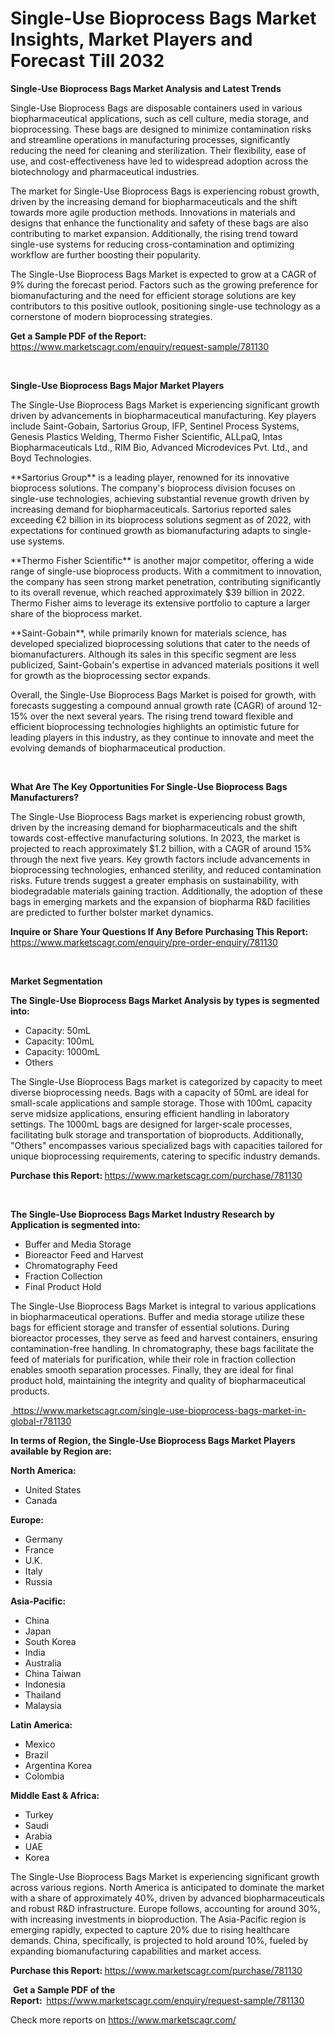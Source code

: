 <p><h1>Single-Use Bioprocess Bags Market Insights, Market Players and Forecast Till 2032</h1></p><p><strong>Single-Use Bioprocess Bags Market Analysis and Latest Trends</strong></p>
<p><p>Single-Use Bioprocess Bags are disposable containers used in various biopharmaceutical applications, such as cell culture, media storage, and bioprocessing. These bags are designed to minimize contamination risks and streamline operations in manufacturing processes, significantly reducing the need for cleaning and sterilization. Their flexibility, ease of use, and cost-effectiveness have led to widespread adoption across the biotechnology and pharmaceutical industries.</p><p>The market for Single-Use Bioprocess Bags is experiencing robust growth, driven by the increasing demand for biopharmaceuticals and the shift towards more agile production methods. Innovations in materials and designs that enhance the functionality and safety of these bags are also contributing to market expansion. Additionally, the rising trend toward single-use systems for reducing cross-contamination and optimizing workflow are further boosting their popularity.</p><p>The Single-Use Bioprocess Bags Market is expected to grow at a CAGR of 9% during the forecast period. Factors such as the growing preference for biomanufacturing and the need for efficient storage solutions are key contributors to this positive outlook, positioning single-use technology as a cornerstone of modern bioprocessing strategies.</p></p>
<p><strong>Get a Sample PDF of the Report:&nbsp;</strong> <a href="https://www.marketscagr.com/enquiry/request-sample/781130?utm_campaign=2465&utm_medium=2&utm_source=Github&utm_content=ia&utm_term=26032025&utm_id=single-use-bioprocess-bags">https://www.marketscagr.com/enquiry/request-sample/781130</a></p>
<p>&nbsp;</p>
<p><strong>Single-Use Bioprocess Bags Major Market Players</strong></p>
<p><p>The Single-Use Bioprocess Bags Market is experiencing significant growth driven by advancements in biopharmaceutical manufacturing. Key players include Saint-Gobain, Sartorius Group, IFP, Sentinel Process Systems, Genesis Plastics Welding, Thermo Fisher Scientific, ALLpaQ, Intas Biopharmaceuticals Ltd., RIM Bio, Advanced Microdevices Pvt. Ltd., and Boyd Technologies.</p><p>**Sartorius Group** is a leading player, renowned for its innovative bioprocess solutions. The company's bioprocess division focuses on single-use technologies, achieving substantial revenue growth driven by increasing demand for biopharmaceuticals. Sartorius reported sales exceeding €2 billion in its bioprocess solutions segment as of 2022, with expectations for continued growth as biomanufacturing adapts to single-use systems.</p><p>**Thermo Fisher Scientific** is another major competitor, offering a wide range of single-use bioprocess products. With a commitment to innovation, the company has seen strong market penetration, contributing significantly to its overall revenue, which reached approximately $39 billion in 2022. Thermo Fisher aims to leverage its extensive portfolio to capture a larger share of the bioprocess market.</p><p>**Saint-Gobain**, while primarily known for materials science, has developed specialized bioprocessing solutions that cater to the needs of biomanufacturers. Although its sales in this specific segment are less publicized, Saint-Gobain's expertise in advanced materials positions it well for growth as the bioprocessing sector expands.</p><p>Overall, the Single-Use Bioprocess Bags Market is poised for growth, with forecasts suggesting a compound annual growth rate (CAGR) of around 12-15% over the next several years. The rising trend toward flexible and efficient bioprocessing technologies highlights an optimistic future for leading players in this industry, as they continue to innovate and meet the evolving demands of biopharmaceutical production.</p></p>
<p>&nbsp;</p>
<p><strong>What Are The Key Opportunities For Single-Use Bioprocess Bags Manufacturers?</strong></p>
<p><p>The Single-Use Bioprocess Bags market is experiencing robust growth, driven by the increasing demand for biopharmaceuticals and the shift towards cost-effective manufacturing solutions. In 2023, the market is projected to reach approximately $1.2 billion, with a CAGR of around 15% through the next five years. Key growth factors include advancements in bioprocessing technologies, enhanced sterility, and reduced contamination risks. Future trends suggest a greater emphasis on sustainability, with biodegradable materials gaining traction. Additionally, the adoption of these bags in emerging markets and the expansion of biopharma R&D facilities are predicted to further bolster market dynamics.</p></p>
<p><strong>Inquire or Share Your Questions If Any Before Purchasing This Report:</strong> <a href="https://www.marketscagr.com/enquiry/pre-order-enquiry/781130?utm_campaign=2465&utm_medium=2&utm_source=Github&utm_content=ia&utm_term=26032025&utm_id=single-use-bioprocess-bags">https://www.marketscagr.com/enquiry/pre-order-enquiry/781130</a></p>
<p>&nbsp;</p>
<p><strong>Market Segmentation</strong></p>
<p><strong>The Single-Use Bioprocess Bags Market Analysis by types is segmented into:</strong></p>
<p><ul><li>Capacity: 50mL</li><li>Capacity: 100mL</li><li>Capacity: 1000mL</li><li>Others</li></ul></p>
<p><p>The Single-Use Bioprocess Bags market is categorized by capacity to meet diverse bioprocessing needs. Bags with a capacity of 50mL are ideal for small-scale applications and sample storage. Those with 100mL capacity serve midsize applications, ensuring efficient handling in laboratory settings. The 1000mL bags are designed for larger-scale processes, facilitating bulk storage and transportation of bioproducts. Additionally, "Others" encompasses various specialized bags with capacities tailored for unique bioprocessing requirements, catering to specific industry demands.</p></p>
<p><strong>Purchase this Report:&nbsp;</strong><a href="https://www.marketscagr.com/purchase/781130?utm_campaign=2465&utm_medium=2&utm_source=Github&utm_content=ia&utm_term=26032025&utm_id=single-use-bioprocess-bags">https://www.marketscagr.com/purchase/781130</a></p>
<p>&nbsp;</p>
<p><strong>The Single-Use Bioprocess Bags Market Industry Research by Application is segmented into:</strong></p>
<p><ul><li>Buffer and Media Storage</li><li>Bioreactor Feed and Harvest</li><li>Chromatography Feed</li><li>Fraction Collection</li><li>Final Product Hold</li></ul></p>
<p><p>The Single-Use Bioprocess Bags Market is integral to various applications in biopharmaceutical operations. Buffer and media storage utilize these bags for efficient storage and transfer of essential solutions. During bioreactor processes, they serve as feed and harvest containers, ensuring contamination-free handling. In chromatography, these bags facilitate the feed of materials for purification, while their role in fraction collection enables smooth separation processes. Finally, they are ideal for final product hold, maintaining the integrity and quality of biopharmaceutical products.</p></p>
<p><a href="https://www.marketscagr.com/single-use-bioprocess-bags-market-in-global-r781130?utm_campaign=2465&utm_medium=2&utm_source=Github&utm_content=ia&utm_term=26032025&utm_id=single-use-bioprocess-bags">&nbsp;https://www.marketscagr.com/single-use-bioprocess-bags-market-in-global-r781130</a></p>
<p><strong>In terms of Region, the Single-Use Bioprocess Bags Market Players available by Region are:</strong></p>
<p>
    <p> <strong> North America: </strong>
        <ul>
            <li>United States</li>
            <li>Canada</li>
        </ul>
        </p> 
    <p> <strong> Europe: </strong>
        <ul>
            <li>Germany</li>
            <li>France</li>
            <li>U.K.</li>
            <li>Italy</li>
            <li>Russia</li>
        </ul>
        </p> 
    <p> <strong> Asia-Pacific: </strong>
        <ul>
            <li>China</li>
            <li>Japan</li>
            <li>South Korea</li>
            <li>India</li>
            <li>Australia</li>
            <li>China Taiwan</li>
            <li>Indonesia</li>
            <li>Thailand</li>
            <li>Malaysia</li>
        </ul>
        </p> 
    <p> <strong> Latin America: </strong>
        <ul>
            <li>Mexico</li>
            <li>Brazil</li>
            <li>Argentina Korea</li>
            <li>Colombia</li>
        </ul>
        </p> 
    <p> <strong> Middle East & Africa: </strong>
        <ul>
            <li>Turkey</li>
            <li>Saudi</li>
            <li>Arabia</li>
            <li>UAE</li>
            <li>Korea</li>
        </ul>
    </p>
    </p>
<p><p>The Single-Use Bioprocess Bags Market is experiencing significant growth across various regions. North America is anticipated to dominate the market with a share of approximately 40%, driven by advanced biopharmaceuticals and robust R&D infrastructure. Europe follows, accounting for around 30%, with increasing investments in bioproduction. The Asia-Pacific region is emerging rapidly, expected to capture 20% due to rising healthcare demands. China, specifically, is projected to hold around 10%, fueled by expanding biomanufacturing capabilities and market access.</p></p>
<p><strong>Purchase this Report: </strong><a href="https://www.marketscagr.com/purchase/781130?utm_campaign=2465&utm_medium=2&utm_source=Github&utm_content=ia&utm_term=26032025&utm_id=single-use-bioprocess-bags">https://www.marketscagr.com/purchase/781130</a></p>
<p>&nbsp;<strong>Get a Sample PDF of the Report:&nbsp;&nbsp;</strong><a href="https://www.marketscagr.com/enquiry/request-sample/781130?utm_campaign=2465&utm_medium=2&utm_source=Github&utm_content=ia&utm_term=26032025&utm_id=single-use-bioprocess-bags">https://www.marketscagr.com/enquiry/request-sample/781130</a></p>
<p><strong></strong></p>
<p>Check more reports on <a href="https://www.marketscagr.com/?utm_campaign=2465&utm_medium=2&utm_source=Github&utm_content=ia&utm_term=26032025&utm_id=single-use-bioprocess-bags">https://www.marketscagr.com/</a></p>